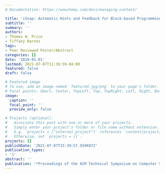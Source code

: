 ```yaml
---
# Documentation: https://wowchemy.com/docs/managing-content/

title: 'iSnap: Automatic Hints and Feedback for Block-based Programming'
subtitle: ''
summary: ''
authors:
- Thomas W. Price
- Tiffany Barnes
tags:
- Peer Reviewed Poster/Abstract
categories: []
date: '2018-01-01'
lastmod: 2021-07-07T11:39:59-04:00
featured: false
draft: false

# Featured image
# To use, add an image named `featured.jpg/png` to your page's folder.
# Focal points: Smart, Center, TopLeft, Top, TopRight, Left, Right, BottomLeft, Bottom, BottomRight.
image:
  caption: ''
  focal_point: ''
  preview_only: false

# Projects (optional).
#   Associate this post with one or more of your projects.
#   Simply enter your project's folder or file name without extension.
#   E.g. `projects = ["internal-project"]` references `content/project/deep-learning/index.md`.
#   Otherwise, set `projects = []`.
projects: []
publishDate: '2021-07-07T15:39:57.939697Z'
publication_types:
- '1'
abstract: ''
publication: '*Proceedings of the ACM Technical Symposium on Computer Science Education*'
---
```

